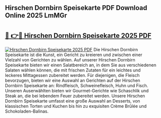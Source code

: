 ## Hirschen Dornbirn Speisekarte PDF Download Online 2025 LmMGr

# <h2><a href="http://gcdt7jj.nevu.top/?p=Hirschen+Dornbirn+Speisekarte">🔗 👉🔴 Hirschen Dornbirn Speisekarte 2025 PDF</a></h2>

[![Hirschen Dornbirn Speisekarte 2025 PDF](https://i.imgur.com/dBaPXMq.png)](http://gcdt7jj.nevu.top/?p=Hirschen+Dornbirn+Speisekarte)
Die Hirschen Dornbirn Speisekarte ist die Kunst, ein Gericht zu kreieren und zwischen einer Vielzahl von Gerichten zu wählen. Auf unserer Hirschen Dornbirn Speisekarte bieten wir einen Salatbereich an, in dem Sie aus verschiedenen Salaten wählen können, die mit frischen Zutaten für ein leichtes und leckeres Mittagessen zubereitet werden. Für diejenigen, die Fleisch bevorzugen, bieten wir eine Auswahl an Gerichten auf der Hirschen Dornbirn Speisekarte an: Rindfleisch, Schweinefleisch, Huhn und Fisch. Unseren Auserwählten bieten wir Gourmet-Gerichte wie Schaschlik und Steak an, die bei lebendem Feuer zubereitet werden. Unsere Hirschen Dornbirn Speisekarte umfasst eine große Auswahl an Desserts, von klassischen Torten und Kuchen bis hin zu exquisiten Crème Brûlée und Schokoladen-Balinas.
